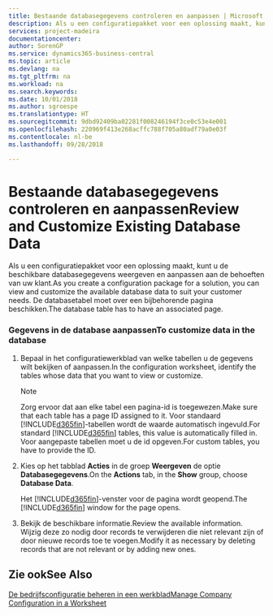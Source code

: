 ```yaml
---
title: Bestaande databasegegevens controleren en aanpassen | Microsoft Docs
description: Als u een configuratiepakket voor een oplossing maakt, kunt u de beschikbare databasegegevens weergeven en aanpassen aan de behoeften van uw klant. De databasetabel moet over een bijbehorende pagina beschikken.
services: project-madeira
documentationcenter: 
author: SorenGP
ms.service: dynamics365-business-central
ms.topic: article
ms.devlang: na
ms.tgt_pltfrm: na
ms.workload: na
ms.search.keywords: 
ms.date: 10/01/2018
ms.author: sgroespe
ms.translationtype: HT
ms.sourcegitcommit: 9dbd92409ba02281f008246194f3ce0c53e4e001
ms.openlocfilehash: 220969f413e268acffc788f705a80adf79a0e03f
ms.contentlocale: nl-be
ms.lasthandoff: 09/28/2018

---
```

# <a name="review-and-customize-existing-database-data"></a><span data-ttu-id="0849d-104">Bestaande databasegegevens controleren en aanpassen</span><span class="sxs-lookup"><span data-stu-id="0849d-104">Review and Customize Existing Database Data</span></span>
<span data-ttu-id="0849d-105">Als u een configuratiepakket voor een oplossing maakt, kunt u de beschikbare databasegegevens weergeven en aanpassen aan de behoeften van uw klant.</span><span class="sxs-lookup"><span data-stu-id="0849d-105">As you create a configuration package for a solution, you can view and customize the available database data to suit your customer needs.</span></span> <span data-ttu-id="0849d-106">De databasetabel moet over een bijbehorende pagina beschikken.</span><span class="sxs-lookup"><span data-stu-id="0849d-106">The database table has to have an associated page.</span></span>  

### <a name="to-customize-data-in-the-database"></a><span data-ttu-id="0849d-107">Gegevens in de database aanpassen</span><span class="sxs-lookup"><span data-stu-id="0849d-107">To customize data in the database</span></span>  

1.  <span data-ttu-id="0849d-108">Bepaal in het configuratiewerkblad van welke tabellen u de gegevens wilt bekijken of aanpassen.</span><span class="sxs-lookup"><span data-stu-id="0849d-108">In the configuration worksheet, identify the tables whose data that you want to view or customize.</span></span>  

    > [!NOTE]  
    >  <span data-ttu-id="0849d-109">Zorg ervoor dat aan elke tabel een pagina-id is toegewezen.</span><span class="sxs-lookup"><span data-stu-id="0849d-109">Make sure that each table has a page ID assigned to it.</span></span> <span data-ttu-id="0849d-110">Voor standaard [!INCLUDE[d365fin](includes/d365fin_md.md)]-tabellen wordt de waarde automatisch ingevuld.</span><span class="sxs-lookup"><span data-stu-id="0849d-110">For standard [!INCLUDE[d365fin](includes/d365fin_md.md)] tables, this value is automatically filled in.</span></span> <span data-ttu-id="0849d-111">Voor aangepaste tabellen moet u de id opgeven.</span><span class="sxs-lookup"><span data-stu-id="0849d-111">For custom tables, you have to provide the ID.</span></span>  

2.  <span data-ttu-id="0849d-112">Kies op het tabblad **Acties** in de groep **Weergeven** de optie **Databasegegevens**.</span><span class="sxs-lookup"><span data-stu-id="0849d-112">On the **Actions** tab, in the **Show** group, choose **Database Data**.</span></span>  

     <span data-ttu-id="0849d-113">Het [!INCLUDE[d365fin](includes/d365fin_md.md)]-venster voor de pagina wordt geopend.</span><span class="sxs-lookup"><span data-stu-id="0849d-113">The [!INCLUDE[d365fin](includes/d365fin_md.md)] window for the page opens.</span></span>  

3.  <span data-ttu-id="0849d-114">Bekijk de beschikbare informatie.</span><span class="sxs-lookup"><span data-stu-id="0849d-114">Review the available information.</span></span> <span data-ttu-id="0849d-115">Wijzig deze zo nodig door records te verwijderen die niet relevant zijn of door nieuwe records toe te voegen.</span><span class="sxs-lookup"><span data-stu-id="0849d-115">Modify it as necessary by deleting records that are not relevant or by adding new ones.</span></span>  

## <a name="see-also"></a><span data-ttu-id="0849d-116">Zie ook</span><span class="sxs-lookup"><span data-stu-id="0849d-116">See Also</span></span>  
 [<span data-ttu-id="0849d-117">De bedrijfsconfiguratie beheren in een werkblad</span><span class="sxs-lookup"><span data-stu-id="0849d-117">Manage Company Configuration in a Worksheet</span></span>](admin-how-to-manage-company-configuration-in-a-worksheet.md)

